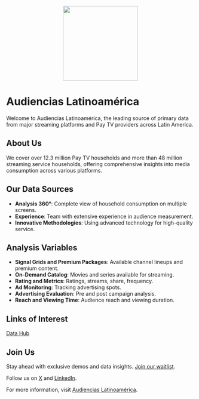 <p align="center">
<image
  src="https://github.com/Audiencias-Latinoamerica/.github/assets/4085605/ff9828b4-a69f-4c68-9f2c-7ba2c7a354ab"
  height=200
  margin=0>
</p>

# Audiencias Latinoamérica

Welcome to Audiencias Latinoamérica, the leading source of primary data from major streaming platforms and Pay TV providers across Latin America.

## About Us

We cover over 12.3 million Pay TV households and more than 48 million streaming service households, offering comprehensive insights into media consumption across various platforms.

## Our Data Sources

- **Analysis 360°**: Complete view of household consumption on multiple screens.
- **Experience**: Team with extensive experience in audience measurement.
- **Innovative Methodologies**: Using advanced technology for high-quality service.

## Analysis Variables

- **Signal Grids and Premium Packages**: Available channel lineups and premium content.
- **On-Demand Catalog**: Movies and series available for streaming.
- **Rating and Metrics**: Ratings, streams, share, frequency.
- **Ad Monitoring**: Tracking advertising spots.
- **Advertising Evaluation**: Pre and post campaign analysis.
- **Reach and Viewing Time**: Audience reach and viewing duration.

## Links of Interest
[Data Hub](https://github.com/Audiencias-Latinoamerica/Data-Hub/tree/main)

## Join Us

Stay ahead with exclusive demos and data insights. [Join our waitlist](https://mailchi.mp/8b45d04c0a7d/audiencias-lacom).

Follow us on [X](https://twitter.com/AudienciasLA) and [LinkedIn](https://www.linkedin.com/company/audiencias-la/).

For more information, visit [Audiencias Latinoamérica](https://audiencias-la.com/).
